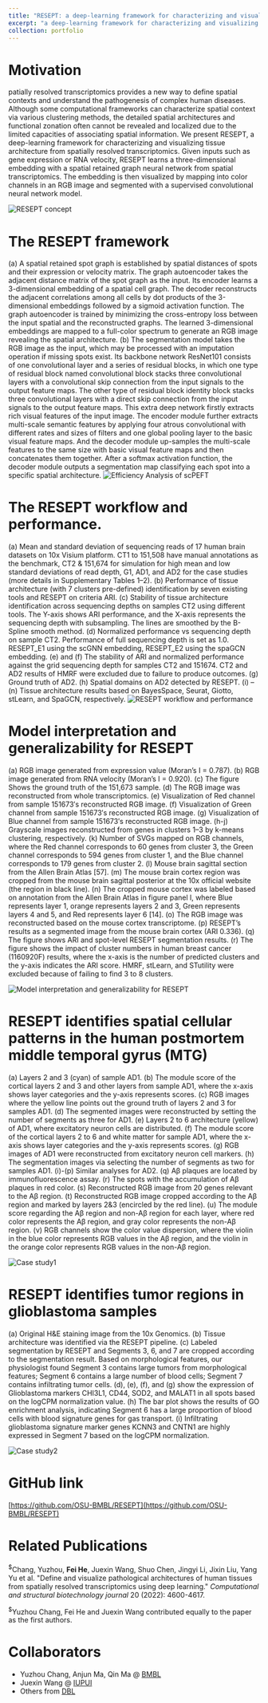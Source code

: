 ```yaml
---
title: "RESEPT: a deep-learning framework for characterizing and visualizing tissue architecture from spatially resolved transcriptomics"
excerpt: "a deep-learning framework for characterizing and visualizing tissue architecture from spatially resolved transcriptomics <br/><img src='/images/RESEPT_concept.jpg'>"
collection: portfolio
---
```


Motivation
======
patially resolved transcriptomics provides a new way to define spatial contexts and understand the pathogenesis of complex human diseases. Although some computational frameworks can characterize spatial context via various clustering methods, the detailed spatial architectures and functional zonation often cannot be revealed and localized due to the limited capacities of associating spatial information. We present RESEPT, a deep-learning framework for characterizing and visualizing tissue architecture from spatially resolved transcriptomics. Given inputs such as gene expression or RNA velocity, RESEPT learns a three-dimensional embedding with a spatial retained graph neural network from spatial transcriptomics. The embedding is then visualized by mapping into color channels in an RGB image and segmented with a supervised convolutional neural network model.

![RESEPT concept](/images/RESEPT_concept.jpg)


The RESEPT framework
======
(a) A spatial retained spot graph is established by spatial distances of spots and their expression or velocity matrix. The graph autoencoder takes the adjacent distance matrix of the spot graph as the input. Its encoder learns a 3-dimensional embedding of a spatial cell graph. The decoder reconstructs the adjacent correlations among all cells by dot products of the 3-dimensional embeddings followed by a sigmoid activation function. The graph autoencoder is trained by minimizing the cross-entropy loss between the input spatial and the reconstructed graphs. The learned 3-dimensional embeddings are mapped to a full-color spectrum to generate an RGB image revealing the spatial architecture. (b) The segmentation model takes the RGB image as the input, which may be processed with an imputation operation if missing spots exist. Its backbone network ResNet101 consists of one convolutional layer and a series of residual blocks, in which one type of residual block named convolutional block stacks three convolutional layers with a convolutional skip connection from the input signals to the output feature maps. The other type of residual block identity block stacks three convolutional layers with a direct skip connection from the input signals to the output feature maps. This extra deep network firstly extracts rich visual features of the input image. The encoder module further extracts multi-scale semantic features by applying four atrous convolutional with different rates and sizes of filters and one global pooling layer to the basic visual feature maps. And the decoder module up-samples the multi-scale features to the same size with basic visual feature maps and then concatenates them together. After a softmax activation function, the decoder module outputs a segmentation map classifying each spot into a specific spatial architecture.
![Efficiency Analysis of scPEFT](/images/RESEPT_framework.jpg)

The RESEPT workflow and performance.
======
(a) Mean and standard deviation of sequencing reads of 17 human brain datasets on 10x Visium platform. CT1 to 151,508 have manual annotations as the benchmark, CT2 & 151,674 for simulation for high mean and low standard deviations of read depth, G1, AD1, and AD2 for the case studies (more details in Supplementary Tables 1–2). (b) Performance of tissue architecture (with 7 clusters pre-defined) identification by seven existing tools and RESEPT on criteria ARI. (c) Stability of tissue architecture identification across sequencing depths on samples CT2 using different tools. The Y-axis shows ARI performance, and the X-axis represents the sequencing depth with subsampling. The lines are smoothed by the B-Spline smooth method. (d) Normalized performance vs sequencing depth on sample CT2. Performance of full sequencing depth is set as 1.0. RESEPT_E1 using the scGNN embedding, RESEPT_E2 using the spaGCN embedding. (e) and (f) The stability of ARI and normalized performance against the grid sequencing depth for samples CT2 and 151674. CT2 and AD2 results of HMRF were excluded due to failure to produce outcomes. (g) Ground truth of AD2. (h) Spatial domains on AD2 detected by RESEPT. (i) – (n) Tissue architecture results based on BayesSpace, Seurat, Giotto, stLearn, and SpaGCN, respectively.
![RESEPT workflow and performance](/images/RESEPT_workflow_performance.jpg)

Model interpretation and generalizability for RESEPT
======
(a) RGB image generated from expression value (Moran’s I = 0.787). (b) RGB image generated from RNA velocity (Moran’s I = 0.920). (c) The figure Shows the ground truth of the 151,673 sample. (d) The RGB image was reconstructed from whole transcriptomics. (e) Visualization of Red channel from sample 151673′s reconstructed RGB image. (f) Visualization of Green channel from sample 151673′s reconstructed RGB image. (g) Visualization of Blue channel from sample 151673′s reconstructed RGB image. (h-j) Grayscale images reconstructed from genes in clusters 1–3 by k-means clustering, respectively. (k) Number of SVGs mapped on RGB channels, where the Red channel corresponds to 60 genes from cluster 3, the Green channel corresponds to 594 genes from cluster 1, and the Blue channel corresponds to 179 genes from cluster 2. (l) Mouse brain sagittal section from the Allen Brain Atlas [57]. (m) The mouse brain cortex region was cropped from the mouse brain sagittal posterior at the 10x official website (the region in black line). (n) The cropped mouse cortex was labeled based on annotation from the Allen Brain Atlas in figure panel l, where Blue represents layer 1, orange represents layers 2 and 3, Green represents layers 4 and 5, and Red represents layer 6 [14]. (o) The RGB image was reconstructed based on the mouse cortex transcriptome. (p) RESEPT’s results as a segmented image from the mouse brain cortex (ARI 0.336). (q) The figure shows ARI and spot-level RESEPT segmentation results. (r) The figure shows the impact of cluster numbers in human breast cancer (1160920F) results, where the x-axis is the number of predicted clusters and the y-axis indicates the ARI score. HMRF, stLearn, and STutility were excluded because of failing to find 3 to 8 clusters.

![Model interpretation and generalizability for RESEPT](/images/RESEPT_interpretation.jpg)

RESEPT identifies spatial cellular patterns in the human postmortem middle temporal gyrus (MTG)
======
(a) Layers 2 and 3 (cyan) of sample AD1. (b) The module score of the cortical layers 2 and 3 and other layers from sample AD1, where the x-axis shows layer categories and the y-axis represents scores. (c) RGB images where the yellow line points out the ground truth of layers 2 and 3 for samples AD1. (d) The segmented images were reconstructed by setting the number of segments as three for AD1. (e) Layers 2 to 6 architecture (yellow) of AD1, where excitatory neuron cells are distributed. (f) The module score of the cortical layers 2 to 6 and white matter for sample AD1, where the x-axis shows layer categories and the y-axis represents scores. (g) RGB images of AD1 were reconstructed from excitatory neuron cell markers. (h) The segmentation images via selecting the number of segments as two for samples AD1. (i)-(p) Similar analyses for AD2. (q) Aβ plaques are located by immunofluorescence assay. (r) The spots with the accumulation of Aβ plaques in red color. (s) Reconstructed RGB image from 20 genes relevant to the Aβ region. (t) Reconstructed RGB image cropped according to the Aβ region and marked by layers 2&3 (encircled by the red line). (u) The module score regarding the Aβ region and non-Aβ region for each layer, where red color represents the Aβ region, and gray color represents the non-Aβ region. (v) RGB channels show the color value dispersion, where the violin in the blue color represents RGB values in the Aβ region, and the violin in the orange color represents RGB values in the non-Aβ region.

![Case study1](/images/RESEPT_case_study.jpg)

RESEPT identifies tumor regions in glioblastoma samples
=====
(a) Original H&E staining image from the 10x Genomics. (b) Tissue architecture was identified via the RESEPT pipeline. (c) Labeled segmentation by RESEPT and Segments 3, 6, and 7 are cropped according to the segmentation result. Based on morphological features, our physiologist found Segment 3 contains large tumors from morphological features; Segment 6 contains a large number of blood cells; Segment 7 contains infiltrating tumor cells. (d), (e), (f), and (g) show the expression of Glioblastoma markers CHI3L1, CD44, SOD2, and MALAT1 in all spots based on the logCPM normalization value. (h) The bar plot shows the results of GO enrichment analysis, indicating Segment 6 has a large proportion of blood cells with blood signature genes for gas transport. (i) Infiltrating glioblastoma signature marker genes KCNN3 and CNTN1 are highly expressed in Segment 7 based on the logCPM normalization.

![Case study2](/images/RESEPT_tumor.jpg)


GitHub link
======
[https://github.com/OSU-BMBL/RESEPT](https://github.com/OSU-BMBL/RESEPT)

Related Publications
======
<sup>$</sup>Chang, Yuzhou, **Fei He**, Juexin Wang, Shuo Chen, Jingyi Li, Jixin Liu, Yang Yu et al. "Define and visualize pathological architectures of human tissues from spatially resolved transcriptomics using deep learning." _Computational and structural biotechnology journal_ 20 (2022): 4600-4617.

<sup>$</sup>Yuzhou Chang, Fei He and Juexin Wang contributed equally to the paper as the first authors.
 
Collaborators
======
* Yuzhou Chang, Anjun Ma, Qin Ma @ [BMBL](https://u.osu.edu/bmbl/lab-members/current-people/)
* Juexin Wang @ [IUPUI](https://jwang-lab.github.io/)
* Others from [DBL](https://digbio.missouri.edu/our-team/)